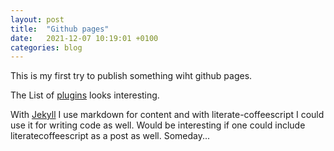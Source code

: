 ```yaml
---
layout: post
title:  "Github pages"
date:   2021-12-07 10:19:01 +0100
categories: blog
---
```


This is my first try to publish something wiht github pages.

The List of [plugins](https://docs.github.com/en/pages/setting-up-a-github-pages-site-with-jekyll/about-github-pages-and-jekyll#plugins) looks interesting.

With [Jekyll](https://jekyllrb.com/) I use markdown for content and with literate-coffeescript I could use it for writing code as well.
Would be interesting if one could include literatecoffeescript as a post as well. Someday...